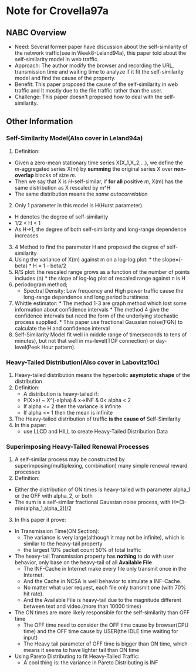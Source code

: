 # Note for Crovella97a

## NABC Overview
* Need: Several former paper have discussion about the self-similarity of the network traffic(see in Week8-Leland94a), this paper told about the self-similarity model in web traffic.
* Approach: The author modify the browser and recording the URL, transmission time and waiting time to analyze if it fit the self-similarity model and find the cause of the property.
* Benefit: This paper proposed the cause of the self-similarity in web traffic and it mostly due to the file traffic rather than the user.
* Challenge: This paper doesn't proposed how to deal with the self-similarity.

## Other Information

### Self-Similarity Model(Also cover in Leland94a)
1. Definition:
  * Given a zero-mean stationary time series X(X_1,X_2,...), we define the _m_-aggregated series X(m) by **summing** the original series X over **non-overlap** blocks of size _m_.
  * Then we say that X is _H_-self-similar, if **for all** positive _m_, X(m) has the same distribution as X rescaled by m^H
  * The same distribution means the _same autocorrelation_
2. Only 1 parameter in this model is H(Hurst parameter)
  * H denotes the degree of self-similarity
  * 1/2 < H < 1
  * As H->1, the degree of both self-similarity and long-range dependence increases
3. 4 Method to find the parameter H and proposed the degree of self-similarity
  1. Using the variance of X(m) against m on a log-log plot:
    * the slope=(-beta)
    * H = 1 - beta/2
  2. R/S plot: the rescaled range grows as a function of the number of points includes (n)
    * the slope of log-log plot of rescaled range against n is H
  3. periodogram method;
     * Spectral Density: Low frequency and High power traffic cause the long-range dependence and long period burstiness
  4. Whittle estimator:
    * The method 1-3 are graph method which lost some information about confidence intervals
    * The method 4 give the confidence intervals but need the form of the underlying stochastic process supplied.
    * This paper use fractional Gaussian noise(FGN) to calculate the H and confidence interval
  5. Self-Similarity Model fit well in middle range of time(seconds to tens of minutes), but not that well in ms-level(TCP connection) or day-level(Peek Hour pattern).

### Heavy-Tailed Distribution(Also cover in Labovitz10c)
1. Heavy-tailed distribution means the hyperbolic **asymptotic shape** of the distribution
2. Definition:
	* A distribution is heavy-tailed if:
	* P(X>x) ~ X^(-alpha) & x->INF & 0< alpha < 2
	* If alpha <= 2 then the variance is infinite
	* If alpha <= 1 then the mean is infinite
3. The Heavy-tailed distribution of traffic **is the cause of** Self-Similarity
4. In this paper:
	* use LLCD and HILL to create Heavy-Tailed Distribution Data

### Superimposing Heavy-Tailed Renewal Processes
1. A self-similar process may be constructed by superimposing(multiplexing, combination) many simple renewal reward processes
2. Definition:
  * Either the distribution of ON times is heavy-tailed with parameter alpha_1 or the OFF with alpha_2, or both
  * The sum is a self-similar fractional Gaussian noise process, with H=(3-min(alpha_1,alpha_2))/2
3. In this paper it prove:
  * In Transmission Time(ON Section):
    * The variance is very large(although it may not be infinite), which is similar to the heavy-tail property
    * the largest 10% packet count 50% of total traffic
  * The heavy-tail Transmission property has **nothing** to do with user behavior, only base on the heavy-tail of all **Available File**
    * The INF-Cache in Internet make every file only transmit once in the Internet.
    * And the Cache in NCSA is well behavior to simulate a INF-Cache.
    * No matter what user request, each file only transmit one (with 70% hit rate).
    * And the Available File is heavy-tail due to the magnitude different between text and video.(more than 10000 times)
  * The ON times are more likely responsible for the self-similarity than OFF time
    * The OFF time need to consider the OFF time cause by browser(CPU time) and the OFF time cause by USER(the IDLE time waiting for input)
    * The Heavy tail parameter of OFF time is bigger than ON time, which means it seems to have lighter tail than ON time
  * Using Pareto Distributing to fit Heavy-Tailed Traffic:
    * A cool thing is: the variance in Pareto Distributing is INF

